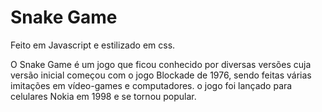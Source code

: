 <h1>Snake Game</h1>
<p>Feito em Javascript e estilizado em css.</p>
<p>O Snake Game é um jogo que ficou conhecido por diversas versões cuja versão inicial começou com o jogo Blockade de 1976, sendo feitas várias imitações em vídeo-games e computadores. o jogo foi lançado para celulares Nokia em 1998 e se tornou popular.</p>
